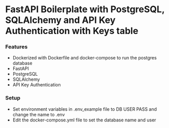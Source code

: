 # FastAPI Boilerplate with PostgreSQL, SQLAlchemy and API Key Authentication with Keys table

### Features
- Dockerized with Dockerfile and docker-compose to run the postgres database
- FastAPI
- PostgreSQL
- SQLAlchemy
- API Key Authentication


### Setup
- Set environment variables in .env_example file to DB USER PASS and change the name to .env
- Edit the docker-compose.yml file to set the database name and user